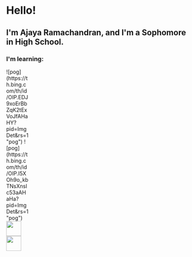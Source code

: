 # Hello!

## I'm Ajaya Ramachandran, and I'm a Sophomore in High School.

### I'm learning:
<div style="width:60px ; height:60px">
![pog](https://th.bing.com/th/id/OIP.EDJ9xoErBbZqK2tExVoJfAHaHY?pid=ImgDet&rs=1 "pog")
![pog](https://th.bing.com/th/id/OIP.I5XOh9o_kbTNsXnsIc53aAHaHa?pid=ImgDet&rs=1 "pog")
  
<img src="https://th.bing.com/th/id/OIP.EDJ9xoErBbZqK2tExVoJfAHaHY?pid=ImgDet&rs=1" style=" width:40px ; height:40px "  >

<img src="https://th.bing.com/th/id/OIP.I5XOh9o_kbTNsXnsIc53aAHaHa?pid=ImgDet&rs=1" style=" width:40px ; height:40px " >

<div>
